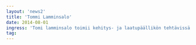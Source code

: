 ```yaml
---
layout: 'news2'
title: 'Tommi Lamminsalo'
date: 2014-08-01
ingress: 'Tomi lamminsalo toimii kehitys- ja laatupäällikön tehtävissä Aalto-yliopiston keskitetyissä IT-palveluissa. Hänellä on yli 10 vuotta kokemusta IT-alalta monessa eri roolissa (asiantuntija, projektipäällikkö, ohjelmapäällikkö, kehityspäällikkö, laatupäällikkö) sekä yli kuusi vuotta kokemusta Leanista ja ketteristä menetelmistä. Lisäksi hänellä on yli viisi vuotta kokemusta IT-palveluiden hallinnasta ja ITIL:n soveltamisesta käytäntöön'
tag: 
---
```

